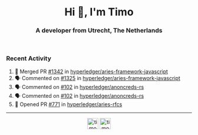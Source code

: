 <h1 align="center">Hi 👋, I'm Timo</h1>
<h3 align="center">A developer from Utrecht, The Netherlands</h3>
<br/>
<!-- https://github.com/rahuldkjain/github-profile-readme-generator --!>

<!--  <p align="left"><img src="https://github-readme-stats.vercel.app/api?username=timoglastra&show_icons=true&count_private=true&" alt="timoglastra" /></p> --!>

<!--
Github language stats
<p align="left"><img src="https://github-readme-stats.vercel.app/api/top-langs/?username=timoglastra&layout=compact" alt="timoglastra" /><p>
-->

<!-- Codestats language stats -->
<!-- <p align="left"><img src="https://codestats-readme.vercel.app/api/top-langs/?username=timoglastra&layout=compact&language_count=12" alt="timoglastra" /><p>    --!>
  
<h3>Recent Activity</h3>

<!--START_SECTION:activity-->
1. 🎉 Merged PR [#1342](https://github.com/hyperledger/aries-framework-javascript/pull/1342) in [hyperledger/aries-framework-javascript](https://github.com/hyperledger/aries-framework-javascript)
2. 🗣 Commented on [#1325](https://github.com/hyperledger/aries-framework-javascript/issues/1325) in [hyperledger/aries-framework-javascript](https://github.com/hyperledger/aries-framework-javascript)
3. 🗣 Commented on [#102](https://github.com/hyperledger/anoncreds-rs/issues/102) in [hyperledger/anoncreds-rs](https://github.com/hyperledger/anoncreds-rs)
4. 🗣 Commented on [#102](https://github.com/hyperledger/anoncreds-rs/issues/102) in [hyperledger/anoncreds-rs](https://github.com/hyperledger/anoncreds-rs)
5. 💪 Opened PR [#771](https://github.com/hyperledger/aries-rfcs/pull/771) in [hyperledger/aries-rfcs](https://github.com/hyperledger/aries-rfcs)
<!--END_SECTION:activity-->

---

<p align="center">
<a href="https://twitter.com/timoglastra" target="blank"><img align="center" src="https://cdn.jsdelivr.net/npm/simple-icons@3.0.1/icons/twitter.svg" alt="timoglastra" height="30" width="30" /></a>
<a href="https://linkedin.com/in/timoglastra" target="blank"><img align="center" src="https://cdn.jsdelivr.net/npm/simple-icons@3.0.1/icons/linkedin.svg" alt="timoglastra" height="30" width="30" /></a>
</p>




